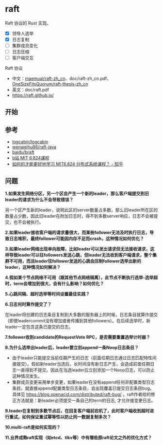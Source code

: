 # raft
Raft 协议的 Rust 实现。
- [x] 领导人选举
- [x] 日志复制
- [ ] 集群成员变化
- [ ] 日志压缩
- [ ] 客户端交互

Raft 协议
- 中文：[maemual/raft-zh_cn](https://github.com/maemual/raft-zh_cn/blob/master/raft-zh_cn.md)、doc/raft-zh_cn.pdf、[OneSizeFitsQuorum/raft-thesis-zh_cn](https://github.com/OneSizeFitsQuorum/raft-thesis-zh_cn/blob/master/raft-thesis-zh_cn.md)
- 英文：doc/raft.pdf
- https://raft.github.io/

## 开始


## 参考
- [logcabin/logcabin](https://github.com/logcabin/logcabin)
- [wenweihu86/raft-java](https://github.com/wenweihu86/raft-java)
- [baidu/braft](https://github.com/baidu/braft)
- [b站 MIT 6.824课程](https://www.bilibili.com/video/BV1R7411t71W)
- [如何的才能更好地学习 MIT6.824 分布式系统课程？ - 知乎](https://www.zhihu.com/question/29597104)

## 问题
**1.如果发生网络分区，另一个区会产生一个新的leader，那么客户端提交到旧leader的请求为什么不会导致错误？**

另一个区产生新的leader，说明此区的server数量占多数，那么旧leader所在区的数量占少数，因此旧leader在附加日志时，得不到多数server响应，日志不会被提交，也不会被执行。

**2.如果leader接收客户端的请求量很大，而某些follower无法及时执行日志，导致日志堆积，最终follower可能因内存不足而crash，这种情况如何优化？**

**3.如果leader网络出现单向故障，比如leader可以发出请求但无法接收请求，这样导致leader可以往followers发送心跳，但leader无法收到客户端请求，整个集群不可用，而且leader往follower发送的心跳会压制follower选举出新的leader，这种情况如何解决？**

**4.假如某个节点网络不可用（跟其他节点网络隔离），此节点不断执行选举-选举超时，term会增加到很大，会有什么影响？如何优化？**

**5.心跳间隔、超时选举等时间设置最佳实践？**

**6.日志何时算作提交了？**

在leader将创建的日志条目复制到大多数的服务器上的时候，日志条目就算作提交（即使leadercommit没有增加或者传播到其他followers）。在后续选举时，新leader一定包含这条已提交的日志。

**7.follower收到candidate的RequestVote RPC，是否需要重置选举计时器？**

**8.为什么选举出leader后，leader要立刻append一条Noop日志条目？**

- 由于leader只能提交当前任期产生的日志（前面任期日志通过日志匹配特性间接提交）。假如新leader当选后，长时间没有新日志产生，会造成前面任期日志一直得到不提交。因此在当选leader后立刻添加一个Noop日志，可以防止这种情况发生。
- 集群成员变更采用单步变更，如果leader在没有append任何非配置类型日志条目，就直接append配置类型日志条目，会出现覆盖已提交日志条目bug。具体见 https://blog.openacid.com/distributed/raft-bug/ 。raft作者给的修正方法就是：新leader必须提交一条自己的term的日志, 才允许接变更日志。

**9.leader在复制到多数节点后，在回复客户端前宕机了，此时客户端收到超时进行重试，如何保证重试幂等性以防止同一数据复制多次？**

**10.multi-raft是如何实现的？**

**11.业界成熟raft实现（如etcd、tikv等）中有哪些原raft论文之外的优化方式？**